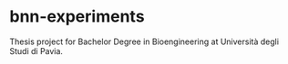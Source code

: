 # bnn-experiments
Thesis project for Bachelor Degree in Bioengineering at Università degli Studi di Pavia.
